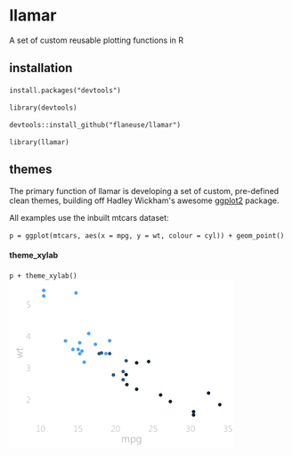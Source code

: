 # llamar
A set of custom reusable plotting functions in R

## installation
`install.packages("devtools")`

`library(devtools)`

`devtools::install_github("flaneuse/llamar")`

`library(llamar)`

## themes
The primary function of llamar is developing a set of custom, pre-defined clean themes, building off Hadley Wickham's awesome [ggplot2](ggplot2.org) package.

All examples use the inbuilt mtcars dataset:

`p = ggplot(mtcars, aes(x = mpg, y = wt, colour = cyl)) + geom_point()`

#### theme_xylab
`p + theme_xylab()`
![theme_xylab](/img/xylab.png)
